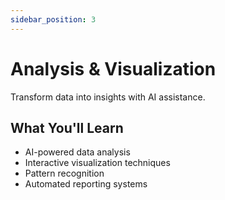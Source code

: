 ```yaml
---
sidebar_position: 3
---
```


# Analysis & Visualization

Transform data into insights with AI assistance.

## What You'll Learn

- AI-powered data analysis
- Interactive visualization techniques
- Pattern recognition
- Automated reporting systems 